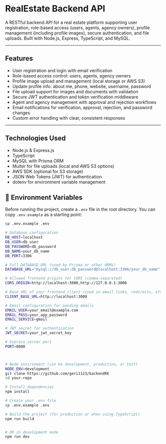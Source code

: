 # RealEstate Backend API

A RESTful backend API for a real estate platform supporting user registration, role-based access (users, agents, agency owners), profile management (including profile images), secure authentication, and file uploads. Built with Node.js, Express, TypeScript, and MySQL.

---

## Features

- User registration and login with email verification
- Role-based access control: users, agents, agency owners
- Profile image upload and management (local storage or AWS S3)
- Update profile info: about me, phone, website, username, password
- File upload support for images and documents with validation
- Secure JWT authentication and token verification middleware
- Agent and agency management with approval and rejection workflows
- Email notifications for verification, approval, rejection, and password changes
- Custom error handling with clear, consistent responses

---

## Technologies Used

- Node.js & Express.js
- TypeScript
- MySQL with Prisma ORM
- Multer for file uploads (local and AWS S3 options)
- AWS SDK (optional for S3 storage)
- JSON Web Tokens (JWT) for authentication
- dotenv for environment variable management


## 🌱 Environment Variables

Before running the project, create a `.env` file in the root directory. You can copy `.env.example` as a starting point:

```bash
cp .env.example .env

# Database configuration
DB_HOST=localhost
DB_USER=db_user
DB_PASSWORD=db_password
DB_NAME=your_db_name
DB_PORT=3306

# Full DATABASE_URL (used by Prisma or other ORMs)
DATABASE_URL="mysql://db_user:db_password@localhost:3306/your_db_name"

# Allowed frontend origins for CORS (comma-separated)
CORS_ORIGIN=http://localhost:3000,http://127.0.0.1:3000

# Base URL of your frontend client (used in email links, redirects, etc.)
CLIENT_BASE_URL=http://localhost:3000

# Email configuration for sending emails
EMAIL_USER=your_email@example.com
EMAIL_PASS=your_app_password
EMAIL_SERVICE=gmail

# JWT secret for authentication
JWT_SECRET=your_jwt_secret_key

# Express server port
PORT=8080



# Node environment (can be development, production, or test)
NODE_ENV=development
git clone https://github.com/geri1123/backendRE
cd your-repo

# Install dependencies
npm install

# Create your .env file
cp .env.example .env

# Build the project (for production or when using TypeScript)
npm run build


# OR in development mode
npm run dev